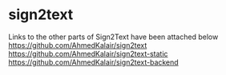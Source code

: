 # sign2text
Links to the other parts of Sign2Text have been attached below
https://github.com/AhmedKalair/sign2text
https://github.com/AhmedKalair/sign2text-static
https://github.com/AhmedKalair/sign2text-backend
